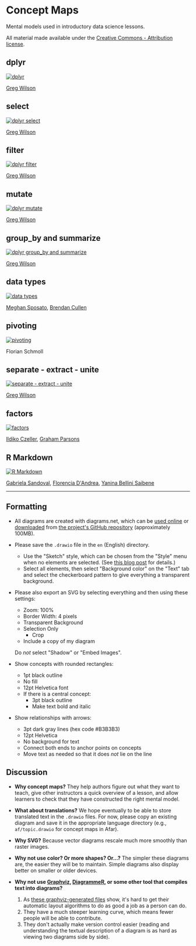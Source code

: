 # Concept Maps

Mental models used in introductory data science lessons.

All material made available under the [Creative Commons - Attribution license](LICENSE.md).

## dplyr

<a href="en/dplyr.svg"><img src="en/dplyr.svg" alt="dplyr" size="90%" /></a>

[Greg Wilson][wilson-greg]

## select

<a href="en/select.svg"><img src="en/select.svg" alt="dplyr select" size="90%" /></a>

[Greg Wilson][wilson-greg]

## filter

<a href="en/filter.svg"><img src="en/filter.svg" alt="dplyr filter" size="90%" /></a>

[Greg Wilson][wilson-greg]

## mutate

<a href="en/mutate.svg"><img src="en/mutate.svg" alt="dplyr mutate" size="90%" /></a>

[Greg Wilson][wilson-greg]

## group_by and summarize

<a href="en/group_by-summarize.svg"><img src="en/group_by-summarize.svg" alt="dplyr group_by and summarize" size="90%" /></a>

[Greg Wilson][wilson-greg]

## data types

<a href="en/data-types.svg"><img src="en/data-types.svg" alt="data types" size="90%" /></a>

[Meghan Sposato][sposato-meghan],
[Brendan Cullen][cullen-brendan]

## pivoting

<a href="en/pivoting.svg"><img src="en/pivoting.svg" alt="pivoting" size="90%" /></a>

Florian Schmoll

## separate - extract - unite

<a href="en/separate-extract-unite.svg"><img src="en/separate-extract-unite.svg" alt="separate - extract - unite" size="90%" /></a>

[Greg Wilson][wilson-greg]

## factors

<a href="en/factors.svg"><img src="en/factors.svg" alt="factors" size="90%" /></a>

[Ildiko Czeller][czeller-ildiko], [Graham Parsons][parsons-graham]

## R Markdown

<a href="en/rmarkdown.svg"><img src="en/rmarkdown.svg" alt="R Markdown" size="90%" /></a>

[Gabriela Sandoval][sandoval-gabriela],
[Florencia D'Andrea][dandrea-florencia],
[Yanina Bellini Saibene][bellini-saibene-yanina]

---

## Formatting

-   All diagrams are created with diagrams.net,
    which can be [used online](https://app.diagrams.net/)
    or [downloaded](https://github.com/jgraph/drawio-desktop/releases/tag/v13.6.2)
    from [the project's GitHub repository](https://github.com/jgraph/drawio)
    (approximately 100MB).

-   Please save the `.drawio` file in the `en` (English) directory.
    -   Use the "Sketch" style,
        which can be chosen from the "Style" menu when no elements are selected.
        (See [this blog post](https://www.diagrams.net/blog/rough-style) for details.)
    -   Select all elements,
        then select "Background color" on the "Text" tab
        and select the checkerboard pattern to give everything a transparent background.

-   Please also export an SVG by selecting everything and then using these settings:
    -   Zoom: 100%
    -   Border Width: 4 pixels
    -   Transparent Background
    -   Selection Only
        -   Crop
    -   Include a copy of my diagram

    Do *not* select "Shadow" or "Embed Images".

-   Show concepts with rounded rectangles:
    -   1pt black outline
    -   No fill
    -   12pt Helvetica font
    -   If there is a central concept:
        -   3pt black outline
        -   Make text bold and italic

-   Show relationships with arrows:
    -   3pt dark gray lines (hex code #B3B3B3)
    -   12pt Helvetica
    -   No background for text
    -   Connect both ends to anchor points on concepts
    -   Move text as needed so that it does *not* lie on the line

## Discussion

-   **Why concept maps?**
    They help authors figure out what they want to teach,
    give other instructors a quick overview of a lesson,
    and allow learners to check that they have constructed the right mental model.

-   **What about translations?**
    We hope eventually to be able to store translated text in the `.drawio` files.
    For now,
    please copy an existing diagram and save it in the appropriate language directory
    (e.g., `af/topic.drawio` for concept maps in Afar).

-   **Why SVG?**
    Because vector diagrams rescale much more smoothly than raster images.

-   **Why not use color? Or more shapes? Or...?**
    The simpler these diagrams are,
    the easier they will be to maintain.
    Simple diagrams also display better on smaller or older devices.

-   **Why not use [Graphviz](https://graphviz.org/),
    [DiagrammeR](https://rich-iannone.github.io/DiagrammeR/),
    or some other tool that compiles text into diagrams?**
    1.  As [these graphviz-generated files](./dot/README.md) show,
        it's hard to get their automatic layout algorithms
        to do as good a job as a person can do.
    2.  They have a much steeper learning curve,
        which means fewer people will be able to contribute.
    3.  They don't actually make version control easier
        (reading and understanding the textual description of a diagram
        is as hard as viewing two diagrams side by side).

[cullen-brendan]: https://bcullen.rbind.io/
[czeller-ildiko]: https://ildiczeller.com/
[parsons-graham]: http://grahamrp.com/
[sposato-meghan]: https://education.rstudio.com/trainers/people/sposato+meghan/
[wilson-greg]: http://third-bit.com
[sandoval-gabriela]: https://twitter.com/GabySandovalM
[dandrea-florencia]: https://florencia.netlify.app/
[bellini-saibene-yanina]: https://yabellini.netlify.app/
